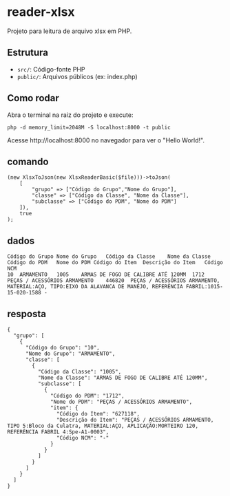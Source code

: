 # reader-xlsx

Projeto para leitura de arquivo xlsx em PHP.

## Estrutura
- `src/`: Código-fonte PHP
- `public/`: Arquivos públicos (ex: index.php)

## Como rodar
Abra o terminal na raiz do projeto e execute:

```
php -d memory_limit=2048M -S localhost:8000 -t public
```

Acesse http://localhost:8000 no navegador para ver o "Hello World!".

## comando
```
(new XlsxToJson(new XlsxReaderBasic($file)))->toJson(
    [
        "grupo" => ["Código do Grupo","Nome do Grupo"],
        "classe" => ["Código da Classe", "Nome da Classe"],
        "subclasse" => ["Código do PDM", "Nome do PDM"]
    ]), 
    true
);
```

## dados
```
Código do Grupo	Nome do Grupo	Código da Classe	Nome da Classe	Código do PDM	Nome do PDM	Código do Item	Descrição do Item	Código NCM	
10	ARMAMENTO	1005	ARMAS DE FOGO DE CALIBRE ATÉ 120MM	1712	PEÇAS / ACESSÓRIOS ARMAMENTO	446820	PEÇAS / ACESSÓRIOS ARMAMENTO, MATERIAL:AÇO, TIPO:EIXO DA ALAVANCA DE MANEJO, REFERÊNCIA FABRIL:1015-15-020-1588	-	
```
## resposta
```
{
  "grupo": [
    {
      "Código do Grupo": "10",
      "Nome do Grupo": "ARMAMENTO",
      "classe": [
        {
          "Código da Classe": "1005",
          "Nome da Classe": "ARMAS DE FOGO DE CALIBRE ATÉ 120MM",
          "subclasse": [
            {
              "Código do PDM": "1712",
              "Nome do PDM": "PEÇAS / ACESSÓRIOS ARMAMENTO",
              "item": {
                "Código do Item": "627118",
                "Descrição do Item": "PEÇAS / ACESSÓRIOS ARMAMENTO, TIPO 5:Bloco da Culatra, MATERIAL:AÇO, APLICAÇÃO:MORTEIRO 120, REFERÊNCIA FABRIL 4:Spe-A1-0003",
                "Código NCM": "-"
              }
            }
          ]
        }
      ]
    }
  ]
}
```